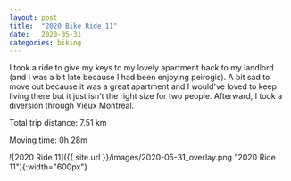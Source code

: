 ```yaml
---
layout: post
title:  "2020 Bike Ride 11"
date:   2020-05-31
categories: biking
---
```


I took a ride to give my keys to my lovely apartment back to my landlord (and I was a bit late because I had been enjoying peirogis). A bit sad to move out because it was a great apartment and I would've loved to keep living there but it just isn't the right size for two people. Afterward, I took a diversion through Vieux Montreal.

Total trip distance: 7.51 km

Moving time: 0h 28m

![2020 Ride 11]({{ site.url }}/images/2020-05-31_overlay.png "2020 Ride 11"){:width="600px"}
